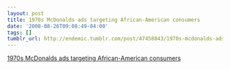 ```yaml
---
layout: post
title: 1970s McDonalds ads targeting African-American consumers
date: '2008-08-26T09:08:49-04:00'
tags: []
tumblr_url: http://endemic.tumblr.com/post/47458843/1970s-mcdonalds-ads-targeting-african-american
---
```

[1970s McDonalds ads targeting African-American consumers](http://www.flickr.com/photos/sa_steve/sets/72157606334289664/)  
